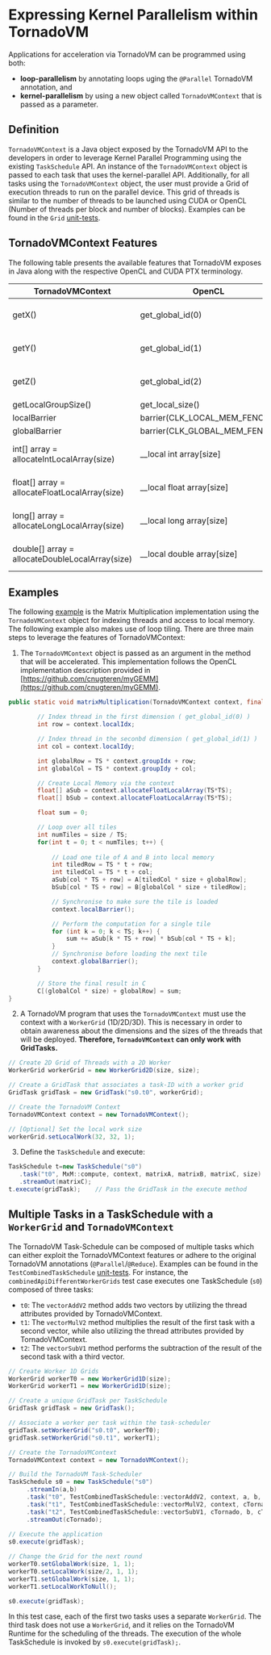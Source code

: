 # Expressing Kernel Parallelism within TornadoVM

Applications for acceleration via TornadoVM can be programmed using both:
- **loop-parallelism** by annotating loops uging the `@Parallel` TornadoVM annotation, and
- **kernel-parallelism** by using a new object called `TornadoVMContext` that is passed as a parameter.

## Definition
`TornadoVMContext` is a Java object exposed by the TornadoVM API to the developers in order to leverage Kernel Parallel
Programming using the existing `TaskSchedule` API. An instance of the `TornadoVMContext` object is passed to each task
that uses the kernel-parallel API. Additionally, for all tasks using the `TornadoVMContext` object, the user must
provide a Grid of execution threads to run on the parallel device. This grid of threads is similar to the number of
threads to be launched using CUDA or OpenCL (Number of threads per block and number of blocks). 
Examples can be found in the `Grid` [unit-tests](https://github.com/beehive-lab/TornadoVM/tree/master/unittests/src/main/java/uk/ac/manchester/tornado/unittests/grid).

## TornadoVMContext Features

The following table presents the available features that TornadoVM exposes in Java along with the respective OpenCL and
CUDA PTX terminology.

| TornadoVMContext    | OpenCL           | PTX                             |
| ------------------- | ---------------- | ------------------------------- |
| getX() | get_global_id(0) | blockIdx * blockDim.x + threadIdx |
| getY() | get_global_id(1) | blockIdy * blockDim.y + threadIdy |
| getZ() | get_global_id(2) | blockIdz * blockDim.z + threadIdz |
| getLocalGroupSize() | get_local_size() | blockDim |
| localBarrier | barrier(CLK_LOCAL_MEM_FENCE) | barrier.sync |
| globalBarrier | barrier(CLK_GLOBAL_MEM_FENCE) | barrier.sync |
| int[] array = allocateIntLocalArray(size) | __local int array[size] | .shared .s32 array[size] |
| float[] array = allocateFloatLocalArray(size) | __local float array[size] | .shared .s32 array[size] |
| long[] array = allocateLongLocalArray(size) | __local long array[size] | .shared .s64 array[size] |
| double[] array = allocateDoubleLocalArray(size) | __local double array[size] | .shared .s64 array[size] |

## Examples

The following [example](https://github.com/beehive-lab/TornadoVM/blob/feature/new-api/examples/src/main/java/uk/ac/manchester/tornado/examples/tornadovmcontext/compute/MatrixMultiplication2DV2.java)
is the Matrix Multiplication implementation using the `TornadoVMContext` object for indexing threads and access to local
memory. The following example also makes use of loop tiling. There are three main steps to leverage the features of TornadoVMContext:

1. The `TornadoVMContext` object is passed as an argument in the method that will be accelerated. This implementation
   follows the OpenCL implementation description provided
   in [https://github.com/cnugteren/myGEMM](https://github.com/cnugteren/myGEMM).

```java
public static void matrixMultiplication(TornadoVMContext context, final float[] A, final float[] B, final float[] C, final int size){

        // Index thread in the first dimension ( get_global_id(0) )
        int row = context.localIdx;

        // Index thread in the seconbd dimension ( get_global_id(1) )
        int col = context.localIdy;

        int globalRow = TS * context.groupIdx + row;
        int globalCol = TS * context.groupIdy + col;

        // Create Local Memory via the context
        float[] aSub = context.allocateFloatLocalArray(TS*TS);
        float[] bSub = context.allocateFloatLocalArray(TS*TS);

        float sum = 0;

        // Loop over all tiles
        int numTiles = size / TS;
        for(int t = 0; t < numTiles; t++) {
        
            // Load one tile of A and B into local memory
            int tiledRow = TS * t + row;
            int tiledCol = TS * t + col;
            aSub[col * TS + row] = A[tiledCol * size + globalRow];
            bSub[col * TS + row] = B[globalCol * size + tiledRow];

            // Synchronise to make sure the tile is loaded
            context.localBarrier();

            // Perform the computation for a single tile
            for (int k = 0; k < TS; k++) {
                sum += aSub[k * TS + row] * bSub[col * TS + k];
            }
            // Synchronise before loading the next tile
            context.globalBarrier();
        }

        // Store the final result in C
        C[(globalCol * size) + globalRow] = sum;
}
```

2. A TornadoVM program that uses the `TornadoVMContext` must use the context with a `WorkerGrid` (1D/2D/3D). This is
   necessary in order to obtain awareness about the dimensions and the sizes of the threads that will be deployed.
   **Therefore, `TornadoVMContext` can only work with GridTasks.**

```java
// Create 2D Grid of Threads with a 2D Worker
WorkerGrid workerGrid = new WorkerGrid2D(size, size);

// Create a GridTask that associates a task-ID with a worker grid
GridTask gridTask = new GridTask("s0.t0", workerGrid);

// Create the TornadoVM Context
TornadoVMContext context = new TornadoVMContext();

// [Optional] Set the local work size 
workerGrid.setLocalWork(32, 32, 1);
```

3. Define the `TaskSchedule` and execute:

```java
TaskSchedule t=new TaskSchedule("s0") 
   .task("t0", MxM::compute, context, matrixA, matrixB, matrixC, size) 
   .streamOut(matrixC);
t.execute(gridTask);    // Pass the GridTask in the execute method
```

## Multiple Tasks in a TaskSchedule with a `WorkerGrid` and `TornadoVMContext`

The TornadoVM Task-Schedule can be composed of multiple tasks which can either exploit the TornadoVMContext features or
adhere to the original TornadoVM annotations (`@Parallel`/`@Reduce`). Examples can be found in
the `TestCombinedTaskSchedule` [unit-tests](https://github.com/beehive-lab/TornadoVM/blob/feature/new-api/unittests/src/main/java/uk/ac/manchester/tornado/unittests/api/TestCombinedTaskSchedule.java). For instance, the `combinedApiDifferentWorkerGrids` test case executes one TaskSchedule (`s0`) composed of three
tasks:

* `t0`: The `vectorAddV2` method adds two vectors by utilizing the thread attributes provided by TornadoVMContext.
* `t1`: The `vectorMulV2` method multiplies the result of the first task with a second vector, while also utilizing the
  thread attributes provided by TornadoVMContext.
* `t2`: The `vectorSubV1` method performs the subtraction of the result of the second task with a third vector.

```java
// Create Worker 1D Grids 
WorkerGrid workerT0 = new WorkerGrid1D(size);
WorkerGrid workerT1 = new WorkerGrid1D(size);

// Create a unique GridTask per TaskSchedule
GridTask gridTask = new GridTask();

// Associate a worker per task within the task-scheduler
gridTask.setWorkerGrid("s0.t0", workerT0);
gridTask.setWorkerGrid("s0.t1", workerT1);

// Create the TornadoVMContext
TornadoVMContext context = new TornadoVMContext();

// Build the TornadoVM Task-Scheduler
TaskSchedule s0 = new TaskSchedule("s0")
     .streamIn(a,b)
     .task("t0", TestCombinedTaskSchedule::vectorAddV2, context, a, b, cTornado)
     .task("t1", TestCombinedTaskSchedule::vectorMulV2, context, cTornado, b, cTornado)
     .task("t2", TestCombinedTaskSchedule::vectorSubV1, cTornado, b, cTornado)
     .streamOut(cTornado);
     
// Execute the application
s0.execute(gridTask);

// Change the Grid for the next round
workerT0.setGlobalWork(size, 1, 1);
workerT0.setLocalWork(size/2, 1, 1);
workerT1.setGlobalWork(size, 1, 1);
workerT1.setLocalWorkToNull();

s0.execute(gridTask);
```

In this test case, each of the first two tasks uses a separate `WorkerGrid`. The third task does not use a `WorkerGrid`,
and it relies on the TornadoVM Runtime for the scheduling of the threads. The execution of the whole TaskSchedule is
invoked by `s0.execute(gridTask);`.

